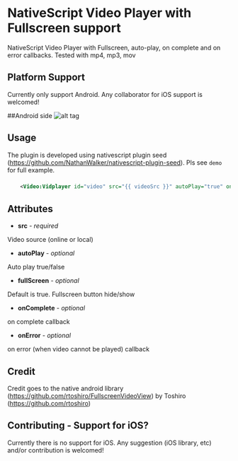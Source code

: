 # NativeScript Video Player with Fullscreen support
NativeScript Video Player with Fullscreen, auto-play, on complete and on error callbacks. Tested with mp4, mp3, mov

## Platform Support

Currently only support Android. Any collaborator for iOS support is welcomed!

##Android side
![alt tag](https://bytebucket.org/win_min_tun/nativescript-vidplayer/raw/6246d11e592626b37c72996bbb82914aa86d8b56/demo/screenshots/Android.png)

## Usage

The plugin is developed using nativescript plugin seed (https://github.com/NathanWalker/nativescript-plugin-seed). Pls see `demo` for full example. 
###
```XML
    <Video:Vidplayer id="video" src="{{ videoSrc }}" autoPlay="true" onComplete="{{ onComplete }}" onError="{{ onError }}" />

```

## Attributes

- **src** - *required*

Video source (online or local)

- **autoPlay** - *optional*

Auto play true/false

- **fullScreen** - *optional*

Default is true. Fullscreen button hide/show

- **onComplete** - *optional*

on complete callback

- **onError** - *optional*

on error (when video cannot be played) callback

## Credit

Credit goes to the native android library (https://github.com/rtoshiro/FullscreenVideoView) by Toshiro (https://github.com/rtoshiro)

## Contributing - Support for iOS?

Currently there is no support for iOS. Any suggestion (iOS library, etc) and/or contribution is welcomed!

